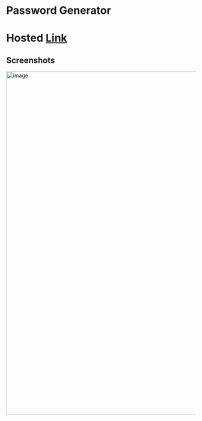 # Password Generator
# Hosted [Link](https://react-password-generator2.vercel.app/)
## Screenshots
<img width="911" alt="image" src="https://github.com/rajakhan017/Password-generator-React/assets/135150598/76cae486-5583-4c4c-b918-66429590b712">

